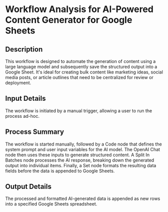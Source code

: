 # Workflow Analysis for AI-Powered Content Generator for Google Sheets

## Description
This workflow is designed to automate the generation of content using a large language model and subsequently save the structured output into a Google Sheet. It's ideal for creating bulk content like marketing ideas, social media posts, or article outlines that need to be centralized for review or deployment.

## Input Details
The workflow is initiated by a manual trigger, allowing a user to run the process ad-hoc.

## Process Summary
The workflow is started manually, followed by a Code node that defines the system prompt and user input variables for the AI model. The OpenAI Chat node then uses these inputs to generate structured content. A Split In Batches node processes the AI response, breaking down the generated output into individual items. Finally, a Set node formats the resulting data fields before the data is appended to Google Sheets.

## Output Details
The processed and formatted AI-generated data is appended as new rows into a specified Google Sheets spreadsheet.

